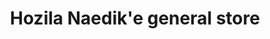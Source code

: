 ---
title: "Hozila Naedik'e general store"
url: /wekweeti/hozila-naedike-general-store/
shop: Dorfladen
---